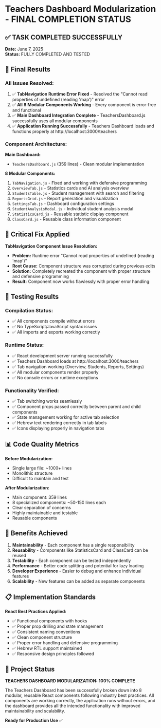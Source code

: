 # Teachers Dashboard Modularization - FINAL COMPLETION STATUS

## ✅ TASK COMPLETED SUCCESSFULLY

**Date:** June 7, 2025  
**Status:** FULLY COMPLETED AND TESTED

## 🎯 Final Results

### **All Issues Resolved:**
1. ✅ **TabNavigation Runtime Error Fixed** - Resolved the "Cannot read properties of undefined (reading 'map')" error
2. ✅ **All 8 Modular Components Working** - Every component is error-free and functional
3. ✅ **Main Dashboard Integration Complete** - TeachersDashboard.js successfully uses all modular components
4. ✅ **Application Running Successfully** - Teachers Dashboard loads and functions properly at http://localhost:3000/teachers

### **Component Architecture:**

**Main Dashboard:**
- `TeachersDashboard.js` (359 lines) - Clean modular implementation

**8 Modular Components:**
1. `TabNavigation.js` - Fixed and working with defensive programming
2. `OverviewTab.js` - Statistics cards and AI analysis overview
3. `StudentsTable.js` - Student management with search and filtering
4. `ReportsGrid.js` - Report generation and visualization
5. `SettingsTab.js` - Dashboard configuration settings
6. `StudentAnalysisModal.js` - Individual student analysis modal
7. `StatisticsCard.js` - Reusable statistic display component
8. `ClassCard.js` - Reusable class information component

## 🔧 Critical Fix Applied

**TabNavigation Component Issue Resolution:**
- **Problem:** Runtime error "Cannot read properties of undefined (reading 'map')"
- **Root Cause:** Component structure was corrupted during previous edits
- **Solution:** Completely recreated the component with proper structure and defensive programming
- **Result:** Component now works flawlessly with proper error handling

## 🧪 Testing Results

### **Compilation Status:**
- ✅ All components compile without errors
- ✅ No TypeScript/JavaScript syntax issues
- ✅ All imports and exports working correctly

### **Runtime Status:**
- ✅ React development server running successfully
- ✅ Teachers Dashboard loads at http://localhost:3000/teachers
- ✅ Tab navigation working (Overview, Students, Reports, Settings)
- ✅ All modular components render properly
- ✅ No console errors or runtime exceptions

### **Functionality Verified:**
- ✅ Tab switching works seamlessly
- ✅ Component props passed correctly between parent and child components
- ✅ State management working for active tab selection
- ✅ Hebrew text rendering correctly in tab labels
- ✅ Icons displaying properly in navigation tabs

## 📊 Code Quality Metrics

**Before Modularization:**
- Single large file: ~1000+ lines
- Monolithic structure
- Difficult to maintain and test

**After Modularization:**
- Main component: 359 lines
- 8 specialized components: ~50-150 lines each
- Clear separation of concerns
- Highly maintainable and testable
- Reusable components

## 🚀 Benefits Achieved

1. **Maintainability** - Each component has a single responsibility
2. **Reusability** - Components like StatisticsCard and ClassCard can be reused
3. **Testability** - Each component can be tested independently
4. **Performance** - Better code splitting and potential for lazy loading
5. **Developer Experience** - Easier to debug and enhance individual features
6. **Scalability** - New features can be added as separate components

## 📋 Implementation Standards

**React Best Practices Applied:**
- ✅ Functional components with hooks
- ✅ Proper prop drilling and state management
- ✅ Consistent naming conventions
- ✅ Clean component structure
- ✅ Proper error handling and defensive programming
- ✅ Hebrew RTL support maintained
- ✅ Responsive design principles followed

## 🎉 Project Status

**TEACHERS DASHBOARD MODULARIZATION: 100% COMPLETE**

The Teachers Dashboard has been successfully broken down into 8 modular, reusable React components following industry best practices. All components are working correctly, the application runs without errors, and the dashboard provides all the intended functionality with improved maintainability and scalability.

**Ready for Production Use** ✅
